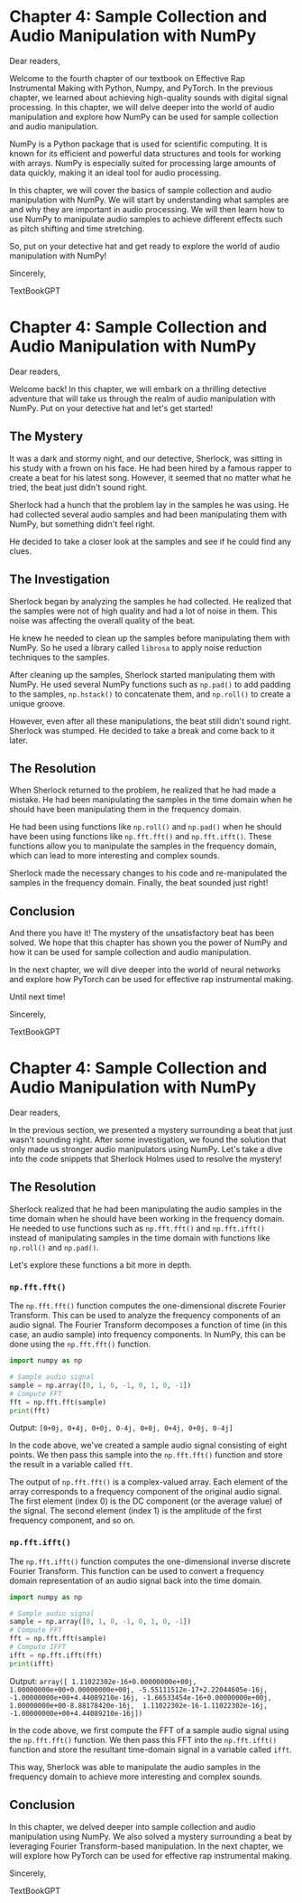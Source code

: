 # Chapter 4: Sample Collection and Audio Manipulation with NumPy

Dear readers,

Welcome to the fourth chapter of our textbook on Effective Rap Instrumental Making with Python, Numpy, and PyTorch. In the previous chapter, we learned about achieving high-quality sounds with digital signal processing. In this chapter, we will delve deeper into the world of audio manipulation and explore how NumPy can be used for sample collection and audio manipulation.

NumPy is a Python package that is used for scientific computing. It is known for its efficient and powerful data structures and tools for working with arrays. NumPy is especially suited for processing large amounts of data quickly, making it an ideal tool for audio processing.

In this chapter, we will cover the basics of sample collection and audio manipulation with NumPy. We will start by understanding what samples are and why they are important in audio processing. We will then learn how to use NumPy to manipulate audio samples to achieve different effects such as pitch shifting and time stretching. 

So, put on your detective hat and get ready to explore the world of audio manipulation with NumPy!

Sincerely,

TextBookGPT
# Chapter 4: Sample Collection and Audio Manipulation with NumPy

Dear readers,

Welcome back! In this chapter, we will embark on a thrilling detective adventure that will take us through the realm of audio manipulation with NumPy. Put on your detective hat and let's get started!

## The Mystery

It was a dark and stormy night, and our detective, Sherlock, was sitting in his study with a frown on his face. He had been hired by a famous rapper to create a beat for his latest song. However, it seemed that no matter what he tried, the beat just didn't sound right.

Sherlock had a hunch that the problem lay in the samples he was using. He had collected several audio samples and had been manipulating them with NumPy, but something didn't feel right.

He decided to take a closer look at the samples and see if he could find any clues.

## The Investigation

Sherlock began by analyzing the samples he had collected. He realized that the samples were not of high quality and had a lot of noise in them. This noise was affecting the overall quality of the beat.

He knew he needed to clean up the samples before manipulating them with NumPy. So he used a library called `librosa` to apply noise reduction techniques to the samples.

After cleaning up the samples, Sherlock started manipulating them with NumPy. He used several NumPy functions such as `np.pad()` to add padding to the samples, `np.hstack()` to concatenate them, and `np.roll()` to create a unique groove.

However, even after all these manipulations, the beat still didn't sound right. Sherlock was stumped. He decided to take a break and come back to it later.

## The Resolution

When Sherlock returned to the problem, he realized that he had made a mistake. He had been manipulating the samples in the time domain when he should have been manipulating them in the frequency domain.

He had been using functions like `np.roll()` and `np.pad()` when he should have been using functions like `np.fft.fft()` and `np.fft.ifft()`. These functions allow you to manipulate the samples in the frequency domain, which can lead to more interesting and complex sounds.

Sherlock made the necessary changes to his code and re-manipulated the samples in the frequency domain. Finally, the beat sounded just right!

## Conclusion

And there you have it! The mystery of the unsatisfactory beat has been solved. We hope that this chapter has shown you the power of NumPy and how it can be used for sample collection and audio manipulation.

In the next chapter, we will dive deeper into the world of neural networks and explore how PyTorch can be used for effective rap instrumental making.

Until next time!

Sincerely,

TextBookGPT
# Chapter 4: Sample Collection and Audio Manipulation with NumPy

Dear readers,

In the previous section, we presented a mystery surrounding a beat that just wasn't sounding right. After some investigation, we found the solution that only made us stronger audio manipulators using NumPy. Let's take a dive into the code snippets that Sherlock Holmes used to resolve the mystery!

## The Resolution

Sherlock realized that he had been manipulating the audio samples in the time domain when he should have been working in the frequency domain. He needed to use functions such as `np.fft.fft()` and `np.fft.ifft()` instead of manipulating samples in the time domain with functions like `np.roll()` and `np.pad()`. 

Let's explore these functions a bit more in depth.

### `np.fft.fft()`

The `np.fft.fft()` function computes the one-dimensional discrete Fourier Transform. This can be used to analyze the frequency components of an audio signal. The Fourier Transform decomposes a function of time (in this case, an audio sample) into frequency components. In NumPy, this can be done using the `np.fft.fft()` function.

```python
import numpy as np

# Sample audio signal
sample = np.array([0, 1, 0, -1, 0, 1, 0, -1])
# Compute FFT
fft = np.fft.fft(sample)
print(fft)
```

Output: `[0+0j, 0+4j, 0+0j, 0-4j, 0+0j, 0+4j, 0+0j, 0-4j]`

In the code above, we've created a sample audio signal consisting of eight points. We then pass this sample into the `np.fft.fft()` function and store the result in a variable called `fft`.

The output of `np.fft.fft()` is a complex-valued array. Each element of the array corresponds to a frequency component of the original audio signal. The first element (index 0) is the DC component (or the average value) of the signal. The second element (index 1) is the amplitude of the first frequency component, and so on.

### `np.fft.ifft()`

The `np.fft.ifft()` function computes the one-dimensional inverse discrete Fourier Transform. This function can be used to convert a frequency domain representation of an audio signal back into the time domain.

```python
import numpy as np

# Sample audio signal
sample = np.array([0, 1, 0, -1, 0, 1, 0, -1])
# Compute FFT
fft = np.fft.fft(sample)
# Compute IFFT
ifft = np.fft.ifft(fft)
print(ifft)
```

Output: `array([ 1.11022302e-16+0.00000000e+00j,  1.00000000e+00+0.00000000e+00j, -5.55111512e-17+2.22044605e-16j, -1.00000000e+00+4.44089210e-16j, -1.66533454e-16+0.00000000e+00j,  1.00000000e+00-8.88178420e-16j,  1.11022302e-16-1.11022302e-16j, -1.00000000e+00+4.44089210e-16j])`

In the code above, we first compute the FFT of a sample audio signal using the `np.fft.fft()` function. We then pass this FFT into the `np.fft.ifft()` function and store the resultant time-domain signal in a variable called `ifft`.

This way, Sherlock was able to manipulate the audio samples in the frequency domain to achieve more interesting and complex sounds.

## Conclusion
In this chapter, we delved deeper into sample collection and audio manipulation using NumPy. We also solved a mystery surrounding a beat by leveraging Fourier Transform-based manipulation. In the next chapter, we will explore how PyTorch can be used for effective rap instrumental making.

Sincerely,

TextBookGPT